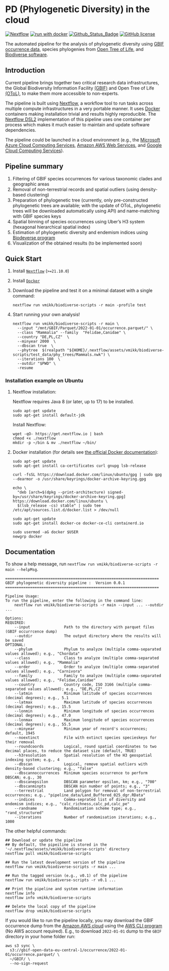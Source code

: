 # PD (Phylogenetic Diversity) in the cloud

[![Nextflow](https://img.shields.io/badge/Nextflow%20DSL2-%E2%89%A521.10.0-23aa62.svg?labelColor=000000)](https://www.nextflow.io/)
[![run with docker](https://img.shields.io/badge/run%20with-docker-0db7ed?labelColor=000000&logo=docker)](https://www.docker.com/)
[![Github_Status_Badge](https://img.shields.io/badge/GitHub-0.0.1-blue.svg)](https://github.com/vmikk/biodiverse-scripts)
[![GitHub license](https://img.shields.io/github/license/vmikk/biodiverse-scripts)](https://github.com/vmikk/biodiverse-scripts/blob/main/LICENSE)

The automated pipeline for the analysis of phylogenetic diversity using [GBIF occurrence data](https://www.gbif.org/occurrence/search?occurrence_status=present), species phylogenies from [Open Tree of Life](https://tree.opentreeoflife.org), and [Biodiverse software](https://shawnlaffan.github.io/biodiverse/).

## Introduction

Current pipeline brings together two critical research data infrastructures, the Global
Biodiversity Information Facility [(GBIF)](https://www.gbif.org/) and Open Tree of Life [(OToL)](https://tree.opentreeoflife.org), to make them more accessible to non-experts.

The pipeline is built using [Nextflow](https://www.nextflow.io), a workflow tool to run tasks across multiple compute infrastructures in a very portable manner. It uses [Docker](https://www.docker.com/) containers making installation trivial and results highly reproducible. The [Nextflow DSL2](https://www.nextflow.io/docs/latest/dsl2.html) implementation of this pipeline uses one container per process which makes it much easier to maintain and update software dependencies.

The pipeline could be launched in a cloud environment (e.g., the [Microsoft Azure Cloud Computing Services](https://azure.microsoft.com/en-us/), [Amazon AWS Web Services](https://aws.amazon.com/), and [Google Cloud Computing Services](https://cloud.google.com/)).

## Pipeline summary

1. Filtering of GBIF species occurrences for various taxonomic clades and geographic areas
2. Removal of non-terrestrial records and spatial outliers (using density-based clustering)
3. Preparation of phylogenetic tree (currently, only pre-constructed phylogenetic trees are available; with the update of OToL, phylogenetic trees will be downloaded automatically using API) and name-matching with GBIF species keys
4. Spatial binning of species occurrences using Uber’s H3 system (hexagonal hierarchical spatial index)
5. Estimation of phylogenetic diversity and endemism indices using [Biodeverse program](https://shawnlaffan.github.io/biodiverse/)
6. Visualization of the obtained results (to be implemented soon)


## Quick Start

1. Install [`Nextflow`](https://www.nextflow.io/docs/latest/getstarted.html#installation) (`>=21.10.0`)

2. Install [`Docker`](https://docs.docker.com/engine/installation/)

3. Download the pipeline and test it on a minimal dataset with a single command:

    ```console
    nextflow run vmikk/biodiverse-scripts -r main -profile test
    ```
4. Start running your own analysis!

    ```console
    nextflow run vmikk/biodiverse-scripts -r main \
      --input "/mnt/GBIF/Parquet/2022-01-01/occurrence.parquet/" \
      --class "Mammalia" --family  "Felidae,Canidae" \
      --country "DE,PL,CZ"  \
      --minyear 2000  \
      --dbscan true  \
      --phytree  $(realpath "${HOME}/.nextflow/assets/vmikk/biodiverse-scripts/test_data/phy_trees/Mammals.nwk") \
      --iterations 100  \
      --outdir "$PWD" \
      -resume
    ```

### Installation example on Ubuntu

1. Nextflow installation:

    Nextflow requires Java 8 (or later, up to 17) to be installed.
    ```
    sudo apt-get update
    sudo apt-get install default-jdk
    ```
    Install Nextflow:
    ```
    wget -qO- https://get.nextflow.io | bash
    chmod +x ./nextflow
    mkdir -p ~/bin & mv ./nextflow ~/bin/
    ```

2. Docker installation (for details see [the official Docker documentation](https://docs.docker.com/engine/install/ubuntu/)):
    ```
    sudo apt-get update
    sudo apt-get install ca-certificates curl gnupg lsb-release

    curl -fsSL https://download.docker.com/linux/ubuntu/gpg | sudo gpg --dearmor -o /usr/share/keyrings/docker-archive-keyring.gpg

    echo \
      "deb [arch=$(dpkg --print-architecture) signed-by=/usr/share/keyrings/docker-archive-keyring.gpg] https://download.docker.com/linux/ubuntu \
      $(lsb_release -cs) stable" | sudo tee /etc/apt/sources.list.d/docker.list > /dev/null

    sudo apt-get update
    sudo apt-get install docker-ce docker-ce-cli containerd.io

    sudo usermod -aG docker $USER
    newgrp docker
    ```


## Documentation
To show a help message, run `nextflow run vmikk/biodiverse-scripts -r main --helpMsg`.
```
====================================================================
GBIF phylogenetic diversity pipeline :  Version 0.0.1
====================================================================

Pipeline Usage:
To run the pipeline, enter the following in the command line:
    nextflow run vmikk/biodiverse-scripts -r main --input ... --outdir ...

Options:
REQUIRED:
    --input               Path to the directory with parquet files (GBIF occurrcence dump)
    --outdir              The output directory where the results will be saved
OPTIONAL:
    --phylum              Phylum to analyze (multiple comma-separated values allowed); e.g., "Chordata"
    --class               Class to analyze (multiple comma-separated values allowed); e.g., "Mammalia"
    --order               Order to analyze (multiple comma-separated values allowed); e.g., "Carnivora"
    --family              Family to analyze (multiple comma-separated values allowed); e.g., "Felidae,Canidae"
    --country             Country code, ISO 3166 (multiple comma-separated values allowed); e.g., "DE,PL,CZ"
    --latmin              Minimum latitude of species occurrences (decimal degrees); e.g., 5.1
    --latmax              Maximum latitude of species occurrences (decimal degrees); e.g., 15.5
    --lonmin              Minimum longitude of species occurrences (decimal degrees); e.g., 47.0
    --lonmax              Maximum longitude of species occurrences (decimal degrees); e.g., 55.5
    --minyear             Minimum year of record's occurrences; default, 1945
    --noextinct           File with extinct species specieskeys for their removal
    --roundcoords         Logical, round spatial coordinates to two decimal places, to reduce the dataset size (default, TRUE)
    --h3resolution        Spatial resolution of the H3 geospatial indexing system; e.g., 4
    --dbscan              Logical, remove spatial outliers with density-based clustering; e.g., "false"
    --dbscannoccurrences  Minimum species occurrence to perform DBSCAN; e.g., 30
    --dbscanepsilon       DBSCAN parameter epsilon, km; e.g., "700"
    --dbscanminpts        DBSCAN min number of points; e.g., "3"
    --terrestrial         Land polygon for removal of non-terrestrial occurrences; e.g., "pipeline_data/Land_Buffered_025_dgr.RData"
    --indices             Comma-seprated list of diversity and endemism indices; e.g., "calc_richness,calc_pd,calc_pe"
    --randname            Randomisation scheme type; e.g., "rand_structured"
    --iterations          Number of randomisation iterations; e.g., 1000

```

The other helpful commands:
```
## Download or update the pipeline
## By default, the pipeiline is stored in the '~/.nextflow/assets/vmikk/biodiverse-scripts' directory
nextflow pull vmikk/biodiverse-scripts

## Run the latest development version of the pipeline
nextflow run vmikk/biodiverse-scripts -r main ...

## Run the tagged version (e.g., v0.1) of the pipeline
nextflow run vmikk/biodiverse-scripts -r v0.1 ...

## Print the pipeline and system runtime information
nextflow info
nextflow info vmikk/biodiverse-scripts

## Delete the local copy of the pipeline
nextflow drop vmikk/biodiverse-scripts
```


If you would like to run the pipeline locally, you may download the GBIF occurrence dump from the [Amazon AWS cloud](https://registry.opendata.aws/gbif/) using the [AWS CLI program](https://aws.amazon.com/cli/) (No AWS account required). E.g., to download `2022-01-01` dump to the `GBIF` directory in your home folder run:
```
aws s3 sync \
  s3://gbif-open-data-eu-central-1/occurrence/2022-01-01/occurrence.parquet/ \
  ~/GBIF/ \
  --no-sign-request
```


